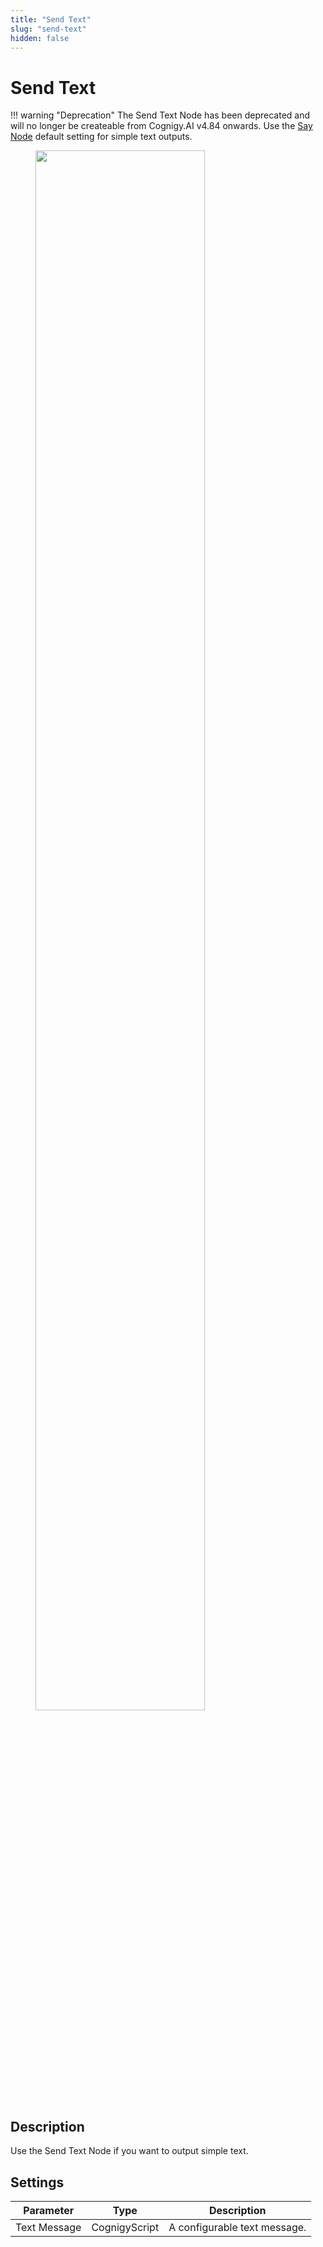 ```yaml
---
title: "Send Text" 
slug: "send-text" 
hidden: false 
---
```


# Send Text

!!! warning "Deprecation"
    The Send Text Node has been deprecated and will no longer be createable from Cognigy.AI v4.84 onwards. Use the [Say Node](./say.md) default setting for simple text outputs.

<figure>
  <img class="image-center" src="../../../../../_assets/ai/build/node-reference/message/send-text.png" width="80%" />
</figure>

## Description


Use the Send Text Node if you want to output simple text. 

## Settings

| Parameter    | Type          | Description                  |
|--------------|---------------|------------------------------|
| Text Message | CognigyScript | A configurable text message. |


